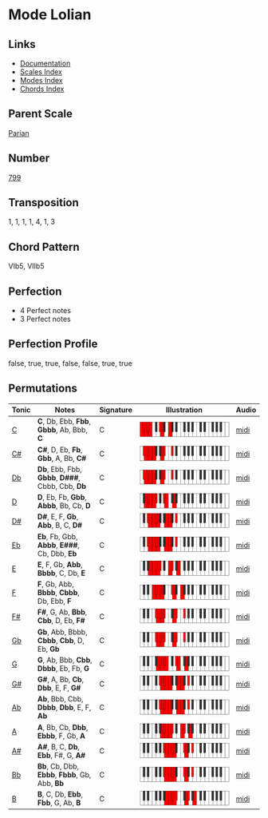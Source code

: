 # Mode Lolian

## Links

- [Documentation](README.md)
- [Scales Index](Scales.md)
- [Modes Index](Modes.md)
- [Chords Index](Chords.md)

## Parent Scale

[Parian](ScaleParian.md)

## Number

[799](https://ianring.com/musictheory/scales/799)

## Transposition

1, 1, 1, 1, 4, 1, 3

## Chord Pattern

VIb5, VIIb5

## Perfection

- 4 Perfect notes
- 3 Perfect notes

## Perfection Profile

false, true, true, false, false, true, true

## Permutations

| Tonic | Notes | Signature | Illustration | Audio |
|-------|-------|-----------|--------------|-------|
| [C](ModeCNaturalLolian.md) | **C**, Db, Ebb, **Fbb**, **Gbbb**, Ab, Bbb, **C** | C | ![CNaturalLolian](ModeCNaturalLolian.png) | [midi](https://github.com/edipermadi/music/blob/main/docs/ModeCNaturalLolian.mid?raw=true) |
| [C#](ModeCSharpLolian.md) | **C#**, D, Eb, **Fb**, **Gbb**, A, Bb, **C#** | C | ![CSharpLolian](ModeCSharpLolian.png) | [midi](https://github.com/edipermadi/music/blob/main/docs/ModeCSharpLolian.mid?raw=true) |
| [Db](ModeDFlatLolian.md) | **Db**, Ebb, Fbb, **Gbbb**, **D###**, Cbbb, Cbb, **Db** | C | ![DFlatLolian](ModeDFlatLolian.png) | [midi](https://github.com/edipermadi/music/blob/main/docs/ModeDFlatLolian.mid?raw=true) |
| [D](ModeDNaturalLolian.md) | **D**, Eb, Fb, **Gbb**, **Abbb**, Bb, Cb, **D** | C | ![DNaturalLolian](ModeDNaturalLolian.png) | [midi](https://github.com/edipermadi/music/blob/main/docs/ModeDNaturalLolian.mid?raw=true) |
| [D#](ModeDSharpLolian.md) | **D#**, E, F, **Gb**, **Abb**, B, C, **D#** | C | ![DSharpLolian](ModeDSharpLolian.png) | [midi](https://github.com/edipermadi/music/blob/main/docs/ModeDSharpLolian.mid?raw=true) |
| [Eb](ModeEFlatLolian.md) | **Eb**, Fb, Gbb, **Abbb**, **E###**, Cb, Dbb, **Eb** | C | ![EFlatLolian](ModeEFlatLolian.png) | [midi](https://github.com/edipermadi/music/blob/main/docs/ModeEFlatLolian.mid?raw=true) |
| [E](ModeENaturalLolian.md) | **E**, F, Gb, **Abb**, **Bbbb**, C, Db, **E** | C | ![ENaturalLolian](ModeENaturalLolian.png) | [midi](https://github.com/edipermadi/music/blob/main/docs/ModeENaturalLolian.mid?raw=true) |
| [F](ModeFNaturalLolian.md) | **F**, Gb, Abb, **Bbbb**, **Cbbb**, Db, Ebb, **F** | C | ![FNaturalLolian](ModeFNaturalLolian.png) | [midi](https://github.com/edipermadi/music/blob/main/docs/ModeFNaturalLolian.mid?raw=true) |
| [F#](ModeFSharpLolian.md) | **F#**, G, Ab, **Bbb**, **Cbb**, D, Eb, **F#** | C | ![FSharpLolian](ModeFSharpLolian.png) | [midi](https://github.com/edipermadi/music/blob/main/docs/ModeFSharpLolian.mid?raw=true) |
| [Gb](ModeGFlatLolian.md) | **Gb**, Abb, Bbbb, **Cbbb**, **Cbb**, D, Eb, **Gb** | C | ![GFlatLolian](ModeGFlatLolian.png) | [midi](https://github.com/edipermadi/music/blob/main/docs/ModeGFlatLolian.mid?raw=true) |
| [G](ModeGNaturalLolian.md) | **G**, Ab, Bbb, **Cbb**, **Dbbb**, Eb, Fb, **G** | C | ![GNaturalLolian](ModeGNaturalLolian.png) | [midi](https://github.com/edipermadi/music/blob/main/docs/ModeGNaturalLolian.mid?raw=true) |
| [G#](ModeGSharpLolian.md) | **G#**, A, Bb, **Cb**, **Dbb**, E, F, **G#** | C | ![GSharpLolian](ModeGSharpLolian.png) | [midi](https://github.com/edipermadi/music/blob/main/docs/ModeGSharpLolian.mid?raw=true) |
| [Ab](ModeAFlatLolian.md) | **Ab**, Bbb, Cbb, **Dbbb**, **Dbb**, E, F, **Ab** | C | ![AFlatLolian](ModeAFlatLolian.png) | [midi](https://github.com/edipermadi/music/blob/main/docs/ModeAFlatLolian.mid?raw=true) |
| [A](ModeANaturalLolian.md) | **A**, Bb, Cb, **Dbb**, **Ebbb**, F, Gb, **A** | C | ![ANaturalLolian](ModeANaturalLolian.png) | [midi](https://github.com/edipermadi/music/blob/main/docs/ModeANaturalLolian.mid?raw=true) |
| [A#](ModeASharpLolian.md) | **A#**, B, C, **Db**, **Ebb**, F#, G, **A#** | C | ![ASharpLolian](ModeASharpLolian.png) | [midi](https://github.com/edipermadi/music/blob/main/docs/ModeASharpLolian.mid?raw=true) |
| [Bb](ModeBFlatLolian.md) | **Bb**, Cb, Dbb, **Ebbb**, **Fbbb**, Gb, Abb, **Bb** | C | ![BFlatLolian](ModeBFlatLolian.png) | [midi](https://github.com/edipermadi/music/blob/main/docs/ModeBFlatLolian.mid?raw=true) |
| [B](ModeBNaturalLolian.md) | **B**, C, Db, **Ebb**, **Fbb**, G, Ab, **B** | C | ![BNaturalLolian](ModeBNaturalLolian.png) | [midi](https://github.com/edipermadi/music/blob/main/docs/ModeBNaturalLolian.mid?raw=true) |
